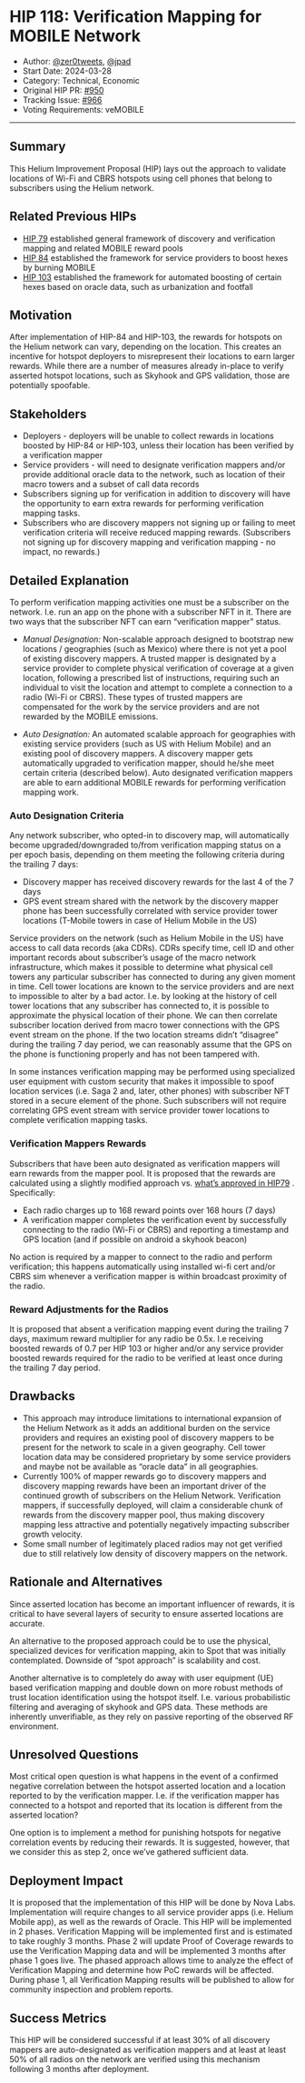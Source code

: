 # HIP 118: Verification Mapping for MOBILE Network

- Author: [@zer0tweets](https://github.com/zer0tweets), [@jpad](https://github.com/jpad)
- Start Date: 2024-03-28
- Category: Technical, Economic
- Original HIP PR: [#950](https://github.com/helium/HIP/pull/950)
- Tracking Issue: [#966](https://github.com/helium/HIP/issues/966)
- Voting Requirements: veMOBILE

---

## Summary

This Helium Improvement Proposal (HIP) lays out the approach to validate locations of Wi-Fi and CBRS hotspots using cell phones that belong to subscribers using the Helium network.

## Related Previous HIPs  

* [HIP 79](https://github.com/helium/HIP/blob/main/0079-mobile-poc-mappers-rewards.md) established general framework of discovery and verification mapping and related MOBILE reward pools
* [HIP 84](https://github.com/helium/HIP/blob/main/0084-service-provider-hex-boosting.md) established the framework for service providers to boost hexes by burning MOBILE
* [HIP 103](https://github.com/helium/HIP/blob/main/0103-oracle-hex-boosting.md) established the framework for automated boosting of certain hexes based on oracle data, such as urbanization and footfall

## Motivation

After implementation of HIP-84 and HIP-103, the rewards for hotspots on the Helium network can vary, depending on the location. This creates an incentive for hotspot deployers to misrepresent their locations to earn larger rewards. While there are a number of measures already in-place to verify asserted hotspot locations, such as Skyhook and GPS validation, those are potentially spoofable.

## Stakeholders
  
-   Deployers - deployers will be unable to collect rewards in locations boosted by HIP-84 or HIP-103, unless their location has been verified by a verification mapper
-   Service providers - will need to designate verification mappers and/or provide additional oracle data to the network, such as location of their macro towers and a subset of call data records
-   Subscribers signing up for verification in addition to discovery will have the opportunity to earn extra rewards for performing verification mapping tasks.
-   Subscribers who are discovery mappers not signing up or failing to meet verification criteria will receive reduced mapping rewards.
(Subscribers not signing up for discovery mapping and verification mapping - no impact, no rewards.)
   
## Detailed Explanation

To perform verification mapping activities one must be a subscriber on the network. I.e. run an app on the phone with a subscriber NFT in it. There are two ways that the subscriber NFT can earn “verification mapper” status.

-   *Manual Designation:* Non-scalable approach designed to bootstrap new locations / geographies (such as Mexico) where there is not yet a pool of existing discovery mappers. A trusted mapper is designated by a service provider to complete physical verification of coverage at a given location, following a prescribed list of instructions, requiring such an individual to visit the location and attempt to complete a connection to a radio (Wi-Fi or CBRS). These types of trusted mappers are compensated for the work by the service providers and are not rewarded by the MOBILE emissions.
    
-   *Auto Designation:* An automated scalable approach for geographies with existing service providers (such as US with Helium Mobile) and an existing pool of discovery mappers. A discovery mapper gets automatically upgraded to verification mapper, should he/she meet certain criteria (described below). Auto designated verification mappers are able to earn additional MOBILE rewards for performing verification mapping work.
  
### Auto Designation Criteria

Any network subscriber, who opted-in to discovery map, will automatically become upgraded/downgraded to/from verification mapping status on a per epoch basis, depending on them meeting the following criteria during the trailing 7 days:  

-   Discovery mapper has received discovery rewards for the last 4 of the 7 days
-   GPS event stream shared with the network by the discovery mapper phone has been successfully correlated with service provider tower locations (T-Mobile towers in case of Helium Mobile in the US)

Service providers on the network (such as Helium Mobile in the US) have access to call data records (aka CDRs). CDRs specify time, cell ID and other important records about subscriber’s usage of the macro network infrastructure, which makes it possible to determine what physical cell towers any particular subscriber has connected to during any given moment in time. Cell tower locations are known to the service providers and are next to impossible to alter by a bad actor. I.e. by looking at the history of cell tower locations that any subscriber has connected to, it is possible to approximate the physical location of their phone. We can then correlate subscriber location derived from macro tower connections with the GPS event stream on the phone. If the two location streams didn’t “disagree” during the trailing 7 day period, we can reasonably assume that the GPS on the phone is functioning properly and has not been tampered with.

In some instances verification mapping may be performed using specialized user equipment with custom security that makes it impossible to spoof location services (i.e. Saga 2 and, later, other phones) with subscriber NFT stored in a secure element of the phone. Such subscribers will not require correlating GPS event stream with service provider tower locations to complete verification mapping tasks. 

### Verification Mappers Rewards

Subscribers that have been auto designated as verification mappers will earn rewards from the mapper pool. It is proposed that the rewards are calculated using a slightly modified approach vs. [what’s approved in HIP79](https://github.com/helium/HIP/blob/main/0079-mobile-poc-mappers-rewards.md#verification-mapping-rewards) . Specifically:

-   Each radio charges up to 168 reward points over 168 hours (7 days)  
-   A verification mapper completes the verification event by successfully connecting to the radio (Wi-Fi or CBRS) and reporting a timestamp and GPS location (and if possible on android a skyhook beacon)
    

No action is required by a mapper to connect to the radio and perform verification; this happens automatically using installed wi-fi cert and/or CBRS sim whenever a verification mapper is within broadcast proximity of the radio.


### Reward Adjustments for the Radios

It is proposed that absent a verification mapping event during the trailing 7 days, maximum reward multiplier for any radio be 0.5x. I.e receiving boosted rewards of 0.7 per HIP 103 or higher and/or any service provider boosted rewards required for the radio to be verified at least once during the trailing 7 day period.  
  

## Drawbacks

-   This approach may introduce limitations to international expansion of the Helium Network as it adds an additional burden on the service providers and requires an existing pool of discovery mappers to be present for the network to scale in a given geography. Cell tower location data may be considered proprietary by some service providers and maybe not be available as “oracle data” in all geographies.    
-   Currently 100% of mapper rewards go to discovery mappers and discovery mapping rewards have been an important driver of the continued growth of subscribers on the Helium Network. Verification mappers, if successfully deployed, will claim a considerable chunk of rewards from the discovery mapper pool, thus making discovery mapping less attractive and potentially negatively impacting subscriber growth velocity.   
-   Some small number of legitimately placed radios may not get verified due to still relatively low density of discovery mappers on the network.
    

## Rationale and Alternatives

 Since asserted location has become an important influencer of rewards, it is critical to have several layers of security to ensure asserted locations are accurate.

An alternative to the proposed approach could be to use the physical, specialized devices for verification mapping, akin to Spot that was initially contemplated. Downside of “spot approach” is scalability and cost.

Another alternative is to completely do away with user equipment (UE) based verification mapping and double down on more robust methods of trust location identification using the hotspot itself. I.e. various probabilistic filtering and averaging of skyhook and GPS data. These methods are inherently unverifiable, as they rely on passive reporting of the observed RF environment.

  ## Unresolved Questions
  
Most critical open question is what happens in the event of a confirmed negative correlation between the hotspot asserted location and a location reported to by the verification mapper. I.e. if the verification mapper has connected to a hotspot and reported that its location is different from the asserted location?

One option is to implement a method for punishing hotspots for negative correlation events by reducing their rewards. It is suggested, however, that we consider this as step 2, once we’ve gathered sufficient data.

## Deployment Impact

It is proposed that the implementation of this HIP will be done by Nova Labs. Implementation will require changes to all service provider apps (i.e. Helium Mobile app), as well as the rewards of Oracle. This HIP will be implemented in 2 phases.  Verification Mapping will be implemented first and is estimated to take roughly 3 months.  Phase 2 will update Proof of Coverage rewards to use the Verification Mapping data and will be implemented 3 months after phase 1 goes live. The phased approach allows time to analyze the effect of Verification Mapping and determine how PoC rewards will be affected. During phase 1, all Verification Mapping results will be published to allow for community inspection and problem reports.

## Success Metrics

This HIP will be considered successful if at least 30% of all discovery mappers are auto-designated as verification mappers and at least at least 50% of all radios on the network are verified using this mechanism following 3 months after deployment.

